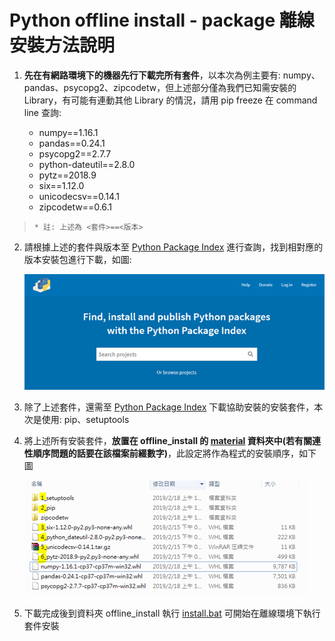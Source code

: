 # Python offline install - package 離線安裝方法說明

1. **先在有網路環境下的機器先行下載完所有套件**，以本次為例主要有: numpy、pandas、psycopg2、zipcodetw，但上述部分僅為我們已知需安裝的 Library，有可能有連動其他 Library 的情況，請用 pip freeze 在 command line 查詢:

	* numpy==1.16.1
	* pandas==0.24.1
	* psycopg2==2.7.7
	* python-dateutil==2.8.0
	* pytz==2018.9
	* six==1.12.0
	* unicodecsv==0.14.1
	* zipcodetw==0.6.1
		
>     * 註: 上述為 <套件>==<版本>

2. 請根據上述的套件與版本至 [Python Package Index][pypi_url] 進行查詢，找到相對應的版本安裝包進行下載，如圖:

	![Use Pypi to find the package for python](./readme_elements/python_package_index_screenshopt.png)
		
3. 除了上述套件，還需至 [Python Package Index][pypi_url] 下載協助安裝的安裝套件，本次是使用: pip、setuptools
	
4. 將上述所有安裝套件，**放置在 offline_install 的 [material](./material) 資料夾中(若有關連性順序問題的話要在該檔案前綴數字)**，此設定將作為程式的安裝順序，如下圖

	![Need to set the prefix number once the installation need to be in sequence](./readme_elements/order_in_installation_setting_example.png)
		
5. 下載完成後到資料夾 offline_install 執行 [install.bat](./install.bat) 可開始在離線環境下執行套件安裝

[pypi_url]:https://pypi.org/